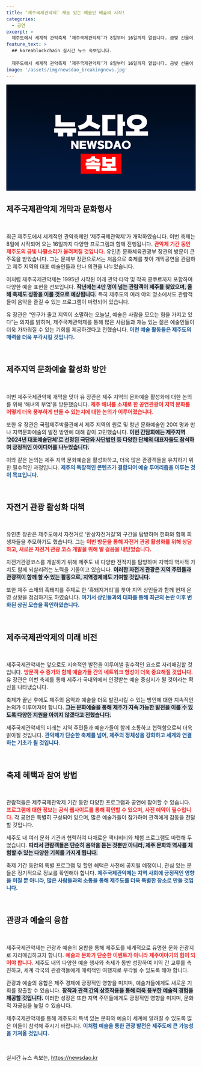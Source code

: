 ```yaml
---
title: ‘제주국제관악제’ 재능 있는 예술인 배출의 시작!
categories:
  - 공연
excerpt: >
  제주도에서 세계적 관악축제 ‘제주국제관악제’가 8일부터 16일까지 열립니다. 금빛 선율이 제주 곳곳을 감싸며, 유인촌 장관이 지역 예술인들과 소통하는 자리도 마련되었습니다. 올해도 4만 명 이상의 관객이 함께할 것으로 기대됩니다.
feature_text: >
  ## koreablockchain 실시간 뉴스 속보입니다.

  제주도에서 세계적 관악축제 ‘제주국제관악제’가 8일부터 16일까지 열립니다. 금빛 선율이 제주 곳곳을 감싸며, 유인촌 장관이 지역 예술인들과 소통하는 자리도 마련되었습니다. 올해도 4만 명 이상의 관객이 함께할 것으로 기대됩니다.
image: '/assets/img/newsdao_breakingnews.jpg'
---
```


<p><img src="/assets/img/newsdao_breakingnews.jpg" alt="koreablockchain 속보" /></p>

<h2 data-ke-size="size26">제주국제관악제 개막과 문화행사</h2>

<p data-ke-size="size16">&nbsp;</p>

<p>최근 제주도에서 세계적인 관악축제인 ‘제주국제관악제’가 개막하였습니다. 이번 축제는 8일에 시작되어 오는 16일까지 다양한 프로그램과 함께 진행됩니다. <b><span style="color: #ee2323;">관악제 기간 동안 제주도의 금빛 나팔소리가 울려퍼질 것입니다.</span></b> 유인촌 문화체육관광부 장관의 방문이 큰 주목을 받았습니다. 그는 문체부 장관으로서는 처음으로 축제를 찾아 개막공연을 관람하고 제주 지역의 대표 예술인들과 만나 의견을 나누었습니다. </p>

<p>이처럼 제주국제관악제는 1995년 시작된 이래 관악·타악 및 작곡 콩쿠르까지 포함하여 다양한 예술 표현을 선보입니다. <b><span style="background-color: #21538527;">작년에는 4만 명이 넘는 관람객이 제주를 찾았으며, 올해 축제도 성황을 이룰 것으로 예상됩니다.</span></b> 특히 제주도의 여러 야외 명소에서도 관람객들이 음악을 즐길 수 있는 프로그램이 마련되어 있습니다. </p>

<p>유 장관은 “인구가 줄고 지역이 소멸하는 오늘날, 예술은 사람을 모으는 힘을 가지고 있다”는 의지를 밝히며, 제주국제관악제를 통해 많은 사람들과 재능 있는 젊은 예술인들이 더욱 가까워질 수 있는 기회를 제공하겠다고 전했습니다. <b><span style="color: #1a5490;">이런 예술 활동들은 제주도의 매력을 더욱 부각시킬 것입니다.</span></b></p>

<p data-ke-size="size16">&nbsp;</p>

<h2 data-ke-size="size26">제주지역 문화예술 활성화 방안</h2>

<p data-ke-size="size16">&nbsp;</p>

<p>이번 제주국제관악제 개막을 맞아 유 장관은 제주 지역의 문화예술 활성화에 대한 논의를 위해 ‘해녀의 부엌’을 방문했습니다. <b><span style="color: #ee2323;">제주 해녀를 소재로 한 공연관광이 지역 문화를 어떻게 더욱 풍부하게 만들 수 있는지에 대한 논의가 이루어졌습니다.</span></b> </p>

<p>또한 유 장관은 국립제주박물관에서 제주 지역의 원로 및 청년 문화예술인 20여 명과 만나 지역문화예술의 발전 방안에 대해 같이 고민했습니다. <b><span style="background-color: #21538527;">이번 간담회에는 제주지역 ‘2024년 대표예술단체’로 선정된 극단와 사단법인 등 다양한 단체의 대표자들도 참석하여 긍정적인 아이디어를 나누었습니다.</span></b> </p>

<p>이와 같은 논의는 제주 지역 문화예술을 활성화하고, 더욱 많은 관광객들을 유치하기 위한 필수적인 과정입니다. <b><span style="color: #1a5490;">제주의 독창적인 콘텐츠가 결합되어 예술 투어리즘을 이루는 것이 목표입니다.</span></b></p>

<p data-ke-size="size16">&nbsp;</p>

<h2 data-ke-size="size26">자전거 관광 활성화 대책</h2>

<p data-ke-size="size16">&nbsp;</p>

<p>유인촌 장관은 제주도에서 자전거로 ‘환상자전거길’의 구간을 탐방하며 헌화와 함께 희생자들을 추모하기도 했습니다. 그는 <b><span style="color: #ee2323;">이번 방문을 통해 자전거 관광 활성화를 위해 상담하고, 새로운 자전거 관광 코스 개발을 위해 발 걸음을 내딛었습니다.</span></b> </p>

<p>자전거관광코스를 개발하기 위해 제주도 내 다양한 전적지를 탐방하며 지역의 역사적 가치도 함께 되살리려는 노력을 기울이고 있습니다. <b><span style="background-color: #21538527;">이러한 자전거 관광은 지역 주민들과 관광객이 함께 할 수 있는 활동으로, 지역경제에도 기여할 것입니다.</span></b> </p>

<p>또한 제주 소재의 흑돼지를 주제로 한 ‘흑돼지거리’를 찾아 지역 상인들과 함께 현재 운영 상황을 점검하기도 하였습니다. <b><span style="color: #1a5490;">여기서 상인들과의 대화를 통해 최근의 논란 이후 변화된 상권 모습을 확인하였습니다.</span></b></p>

<p data-ke-size="size16">&nbsp;</p>

<h2 data-ke-size="size26">제주국제관악제의 미래 비전</h2>

<p data-ke-size="size16">&nbsp;</p>

<p>제주국제관악제는 앞으로도 지속적인 발전을 이루어낼 필수적인 요소로 자리매김할 것입니다. <b><span style="color: #ee2323;">방문객 수 증가와 함께 예술가들 간의 네트워크 형성이 더욱 중요해질 것입니다.</span></b> 유 장관은 이번 축제를 통해 제주가 국내외에서 인정받는 예술 중심지가 될 것이라는 확신을 나타냈습니다. </p>

<p>축제가 끝난 후에도 제주의 음악과 예술을 더욱 발전시킬 수 있는 방안에 대한 지속적인 논의가 이루어져야 합니다. <b><span style="background-color: #21538527;">그는 문화예술을 통해 제주가 지속 가능한 발전을 이룰 수 있도록 다양한 지원을 아끼지 않겠다고 전했습니다.</span></b> </p>

<p>제주국제관악제의 미래는 지역 주민들과 예술가들이 함께 소통하고 협력함으로써 더욱 밝아질 것입니다. <b><span style="color: #1a5490;">관악제가 단순한 축제를 넘어, 제주의 정체성을 강화하고 세계와 연결하는 기초가 될 것입니다.</span></b></p>

<p data-ke-size="size16">&nbsp;</p>

<h2 data-ke-size="size26">축제 혜택과 참여 방법</h2>

<p data-ke-size="size16">&nbsp;</p>

<p>관람객들은 제주국제관악제 기간 동안 다양한 프로그램과 공연에 참여할 수 있습니다. <b><span style="color: #ee2323;">프로그램에 대한 정보는 공식 웹사이트를 통해 확인할 수 있으며, 사전 예약이 필수입니다.</span></b> 각 공연은 특별히 구성되어 있으며, 많은 예술가들이 참가하여 관객에게 감동을 전달할 것입니다. </p>

<p>제주도 내 여러 문화 기관과 협력하여 다채로운 액티비티와 체험 프로그램도 마련해 두었습니다. <b><span style="background-color: #21538527;">따라서 관람객들은 단순히 음악을 듣는 것뿐만 아니라, 제주 문화와 역사를 체험할 수 있는 다양한 기회를 가지게 됩니다.</span></b> </p>

<p>축제 기간 동안의 특별 프로그램 및 할인 혜택은 사전에 공지될 예정이니, 관심 있는 분들은 정기적으로 정보를 확인해야 합니다. <b><span style="color: #1a5490;">제주국제관악제는 지역 사회에 긍정적인 영향을 미칠 뿐 아니라, 많은 사람들과의 소통을 통해 제주도를 더욱 특별한 장소로 만들 것입니다.</span></b> </p>

<p data-ke-size="size16">&nbsp;</p>

<h2 data-ke-size="size26">관광과 예술의 융합</h2>

<p data-ke-size="size16">&nbsp;</p>

<p>제주국제관악제는 관광과 예술의 융합을 통해 제주도를 세계적으로 유명한 문화 관광지로 자리매김하고자 합니다. <b><span style="color: #ee2323;">예술과 문화가 단순한 이벤트가 아니라 제주이야기의 힘이 되어야 합니다.</span></b> 제주도 내의 다양한 예술 행사와 축제가 동반 성장하여 지역 간 교류를 촉진하고, 세계 각국의 관광객들에게 매력적인 여행지로 부각될 수 있도록 해야 합니다. </p>

<p>관광과 예술의 융합은 제주 경제에 긍정적인 영향을 미치며, 예술가들에게도 새로운 기회를 창출할 수 있습니다. <b><span style="background-color: #21538527;">창작과 관객 간의 상호작용을 통해 더욱 풍부한 예술적 경험을 제공할 것입니다.</span></b> 이러한 성장은 또한 지역 주민들에게도 긍정적인 영향을 미치며, 문화적 자긍심을 높일 수 있습니다. </p>

<p>제주국제관악제를 통해 제주도의 특색 있는 문화와 예술이 세계에 알려질 수 있도록 많은 이들이 참석해 주시기 바랍니다. <b><span style="color: #1a5490;">이처럼 예술을 통한 관광 발전은 제주도에 큰 가능성을 가져올 것입니다.</span></b></p>

<p data-ke-size="size16">&nbsp;</p>
실시간 뉴스 속보는, <a href="https://newsdao.kr" rel="dofollow">https://newsdao.kr</a>


